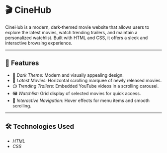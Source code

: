 # 🎬 CineHub

CineHub is a modern, dark-themed movie website that allows users to explore the latest movies, watch trending trailers, and maintain a personalized watchlist. Built with HTML and CSS, it offers a sleek and interactive browsing experience.

---

## 🚀 Features 

* 🌙 *Dark Theme:* Modern and visually appealing design.
* 🎥 *Latest Movies:* Horizontal scrolling marquee of newly released movies.
* 📺 *Trending Trailers:* Embedded YouTube videos in a scrolling carousel.
* 🖼 *Watchlist:* Grid display of selected movies for quick access.
* 🖤 *Interactive Navigation:* Hover effects for menu items and smooth scrolling.


---

## 🛠 Technologies Used

* *HTML* 
* *CSS*
